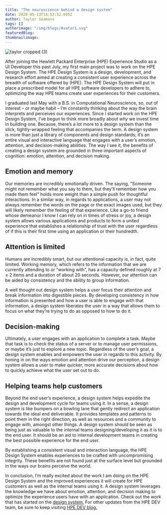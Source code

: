 ```yaml
---
title: "The neuroscience behind a design system"
date: 2020-05-13T14:53:52.695Z
author: Taylor Seamans 
tags: []
authorimage: "/img/blogs/Avatar1.svg"
featuredBlog:
thumbnailimage:
---
```

![taylor cropped (3)](https://hpe-developer-portal.s3.amazonaws.com/uploads/media/2020/3/taylor-cropped-3-1589386197151.png)

After joining the Hewlett Packard Enterprise (HPE) Experience Studio as a UI Developer this past July, my first main project was to work on the HPE Design System. The HPE Design System is a design, development, and research effort aimed at creating a consistent user experience across the breadth of software offered by (HPE). The HPE Design System will put in place a prescribed model for all HPE software developers to adhere to, optimizing the way HPE teams create user experiences for their customers.

I graduated last May with a B.S. in Computational Neuroscience, so, out of interest – or maybe habit – I’m constantly thinking about the way the brain interprets and perceives our experiences. Since I started work on the HPE Design System, I’ve begun to think more broadly about *why* we invest time in building one. Because, there’s a lot more to a design system than the slick, tightly-wrapped feeling that accompanies the term. A design system is more than just a library of components and design standards; it’s an entire visual and interactive language that engages with a user’s emotion, attention, and decision-making abilities. The way I see it, the benefits of creating a design system are grounded in three important aspects of cognition: emotion, attention, and decision making.

## Emotion and memory

Our memories are incredibly emotionally driven. The saying, “Someone might not remember what you say to them, but they’ll remember how you made them feel” holds more weight than a simple push for thoughtful interactions. In a similar way, in regards to applications, a user may not always remember the words on the page or the exact images used, but they will likely remember the feeling of that experience. Like a go-to friend whose demeanor I know I can rely on in times of stress or joy, a design system allows various applications and products to form a united experience that establishes a relationship of trust with the user regardless of if this is their first time using an application or their hundredth.

## Attention is limited

Humans are incredibly smart, but our attentional capacity is, in fact, quite limited. Working memory, which refers to the information that we are currently attending to or “working with”, has a capacity defined roughly at 7 ± 2 items and a duration of about 20 seconds. However, our attention can be aided by consistency and the ability to group information.
 
A well thought out design system helps a user focus their attention and break information into digestible pieces. By developing consistency in how information is presented and how a user is able to engage with that information, a design system liberates the user in a way that allows them to focus on what they’re trying to do as opposed to how to do it.

## Decision-making

Ultimately, a user engages with an application to complete a task. Maybe that task is to check the status of a server or to manage user permissions, or maybe it’s just to explore a new topic. Regardless of the user’s goal, a design system enables and empowers the user in regards to this activity. By honing in on the ways emotion and attention drive our perception, a design system allows a user to make quicker, more accurate decisions about how to quickly achieve what the user set out to do. 

## Helping teams help customers

Beyond the end user’s experience, a design system helps expedite the design and development cycle for teams using it. In a sense, a design system is like bumpers on a bowling lane that gently redirect an application towards the ideal end deliverable. It provides templates and patterns to point them in the right direction, as well as resources and a community to engage with, amongst other things. A design system should be seen as being just as valuable to the internal teams designing/developing it as it is to the end user. It should be an aid to internal development teams in creating the best possible experience for the end user.

By establishing a consistent visual and interaction language, the HPE Design System enables experiences to be crafted with uncompromising integrity. These benefits are not found just at the surface level but grounded in the ways our brains perceive the world.

In conclusion, I’m really excited about the work I am doing on the HPE Design System and the improved experiences it will create for HPE customers as well as the internal teams using it. A design system leverages the knowledge we have about emotion, attention, and decision making to optimize the experience users have with an application. Check out the work that has started on the [design system.](https://design-system.hpe.design/) For other updates from the HPE DEV team, be sure to keep visiting [HPE DEV blog.](https://developer.hpe.com/blog)
